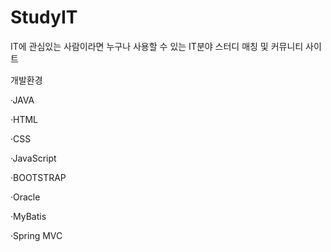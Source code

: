 # StudyIT
IT에 관심있는 사람이라면 누구나 사용할 수 있는 IT분야 스터디 매칭 및 커뮤니티 사이트

개발환경 

·JAVA  

·HTML

·CSS

·JavaScript

·BOOTSTRAP

·Oracle

·MyBatis

·Spring MVC

